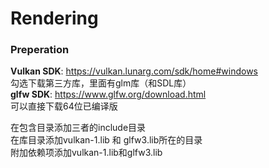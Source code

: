 # Rendering

### Preperation  
**Vulkan SDK**: https://vulkan.lunarg.com/sdk/home#windows  
勾选下载第三方库，里面有glm库（和SDL库）  
**glfw SDK**: https://www.glfw.org/download.html  
可以直接下载64位已编译版  
  
在包含目录添加三者的include目录  
在库目录添加vulkan-1.lib 和 glfw3.lib所在的目录  
附加依赖项添加vulkan-1.lib和glfw3.lib  
